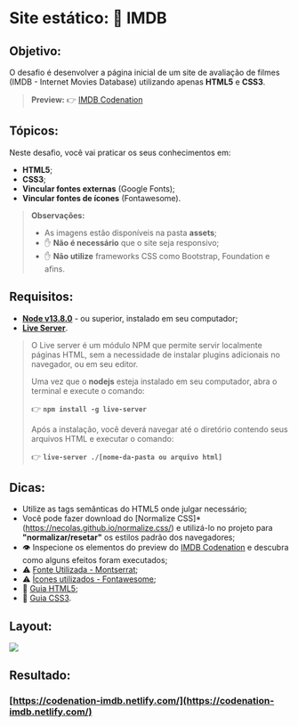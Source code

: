 # Site estático: 🎥 IMDB  
  
## Objetivo: 
O desafio é desenvolver a página inicial de um site de avaliação de filmes (IMDB - Internet Movies Database) utilizando apenas **HTML5** e **CSS3**.

> **Preview:**
> 👉 [IMDB Codenation](https://aceleradev-react.netlify.com/aula-01/public/)

## Tópicos:
Neste desafio, você vai praticar os seus conhecimentos em:
- **HTML5**;
- **CSS3**;
- **Vincular fontes externas** (Google Fonts);
- **Vincular fontes de ícones** (Fontawesome).

> **Observações:**
> - As imagens estão disponíveis na pasta **assets**;
> - ✋ **Não é necessário** que o site seja responsivo;
> - ✋ **Não utilize** frameworks CSS como Bootstrap, Foundation e afins.


## Requisitos:
* **[Node v13.8.0](https://nodejs.org/en/)** - ou superior, instalado em seu computador;
* **[Live Server](https://www.npmjs.com/package/live-server)**.
​  
> O Live server é um módulo NPM que permite servir localmente páginas HTML, sem a necessidade de instalar plugins adicionais no navegador, ou em seu editor.
> 
> Uma vez que o **nodejs** esteja instalado em seu computador, abra o terminal e execute o comando:
>
> 👉 **`npm install -g live-server`**
> 
> Após a instalação, você deverá navegar até o diretório contendo seus arquivos HTML e executar o comando:
>
> 👉 **`live-server ./[nome-da-pasta ou arquivo html]`**

## Dicas:
* Utilize as tags semânticas do HTML5 onde julgar necessário;
* Você pode fazer download do [Normalize CSS]* (https://necolas.github.io/normalize.css/) e utilizá-lo no projeto para **"normalizar/resetar"** os estilos padrão dos navegadores;
* 👁️ Inspecione os elementos do preview do [IMDB Codenation](https://aceleradev-react.netlify.com/aula-01/public/) e descubra como alguns efeitos foram executados;
* ⚠️ [Fonte Utilizada - Montserrat](https://fonts.google.com/specimen/Montserrat);
* ⚠️ [Ícones utilizados - Fontawesome](https://fonts.google.com/specimen/Montserrat);
* 📜 [Guia HTML5](https://www.w3c.br/pub/Cursos/CursoHTML5/html5-web.pdf);
* 📜 [Guia CSS3](https://www.w3c.br/pub/Materiais/PublicacoesW3C/guia-css-w3cbr.pdf).

## Layout:

![](https://codenation-challenges.s3-us-west-1.amazonaws.com/react-11/image.png)


## Resultado:

### [https://codenation-imdb.netlify.com/](https://codenation-imdb.netlify.com/)